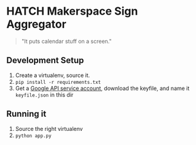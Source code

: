 # HATCH Makerspace Sign Aggregator
> "It puts calendar stuff on a screen."

## Development Setup

1. Create a virtualenv, source it.
2. `pip install -r requirements.txt`
3. Get a [Google API service account](https://developers.google.com/identity/protocols/OAuth2ServiceAccount), 
download the keyfile, and name it `keyfile.json` in this dir

## Running it

1. Source the right virtualenv
2. `python app.py`

